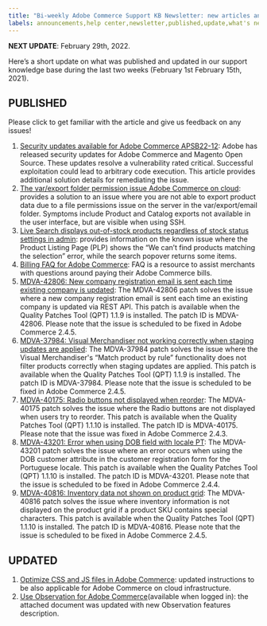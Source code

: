 ```yaml
---
title: "Bi-weekly Adobe Commerce Support KB Newsletter: new articles and updates"
labels: announcements,help center,newsletter,published,update,what's new,Magento,Adobe Commerce,cloud infrastructure,on-premises
---
```


 **NEXT UPDATE**: February 29th, 2022.

Here’s a short update on what was published and updated in our support knowledge base during the last two weeks (February 1st February 15th, 2021).


## PUBLISHED

Please click to get familiar with the article and give us feedback on any issues!

1. [Security updates available for Adobe Commerce APSB22-12](https://support.magento.com/hc/en-us/articles/4426353041293-Security-updates-available-for-Adobe-Commerce-APSB22-12): Adobe has released security updates for Adobe Commerce and Magento Open Source. These updates resolve a vulnerability rated critical. Successful exploitation could lead to arbitrary code execution. This article provides additional solution details for remediating the issue.
1. [The var/export folder permission issue Adobe Commerce on cloud](https://support.magento.com/hc/en-us/articles/4424175438605-var-export-permission-issue-Adobe-Commerce-on-cloud): provides a solution to an issue where you are not able to export product data due to a file permissions issue on the server in the var/export/email folder. Symptoms include Product and Catalog exports not available in the user interface, but are visible when using SSH.
1. [Live Search displays out-of-stock products regardless of stock status settings in admin](https://support.magento.com/hc/en-us/articles/4425763231885-Live-Search-displays-out-of-stock-products-regardless-of-stock-status-settings-in-admin): provides information on the known issue where the Product Listing Page (PLP) shows the “We can’t find products matching the selection” error, while the search popover returns some items.
1. [Billing FAQ for Adobe Commerce](https://support.magento.com/hc/en-us/articles/4427413247245): FAQ is a resource to assist merchants with questions around paying their Adobe Commerce bills.
1. [MDVA-42806: New company registration email is sent each time existing company is updated](https://support.magento.com/hc/en-us/articles/4423766640141-MDVA-42806-New-company-registration-email-is-sent-each-time-existing-company-is-updated): The MDVA-42806 patch solves the issue where a new company registration email is sent each time an existing company is updated via REST API. This patch is available when the Quality Patches Tool (QPT) 1.1.9 is installed. The patch ID is MDVA-42806. Please note that the issue is scheduled to be fixed in Adobe Commerce 2.4.5.
1. [MDVA-37984: Visual Merchandiser not working correctly when staging updates are applied](https://support.magento.com/hc/en-us/articles/4423753611917-MDVA-37984-Visual-Merchandiser-not-working-correctly-when-staging-updates-are-applied): The MDVA-37984 patch solves the issue where the Visual Merchandiser's “Match product by rule” functionality does not filter products correctly when staging updates are applied. This patch is available when the Quality Patches Tool (QPT) 1.1.9 is installed. The patch ID is MDVA-37984. Please note that the issue is scheduled to be fixed in Adobe Commerce 2.4.5.
1. [MDVA-40175: Radio buttons not displayed when reorder](https://support.magento.com/hc/en-us/articles/4426750103565-MDVA-40175-Radio-buttons-not-displayed-when-reorder): The MDVA-40175 patch solves the issue where the Radio buttons are not displayed when users try to reorder. This patch is available when the Quality Patches Tool (QPT) 1.1.10 is installed. The patch ID is MDVA-40175. Please note that the issue was fixed in Adobe Commerce 2.4.3.
1. [MDVA-43201: Error when using DOB field with locale PT](https://support.magento.com/hc/en-us/articles/4428055016717-MDVA-43201-Error-when-using-DOB-field-with-locale-PT): The MDVA-43201 patch solves the issue where an error occurs when using the DOB customer attribute in the customer registration form for the Portuguese locale. This patch is available when the Quality Patches Tool (QPT) 1.1.10 is installed. The patch ID is MDVA-43201. Please note that the issue is scheduled to be fixed in Adobe Commerce 2.4.4.
1. [MDVA-40816: Inventory data not shown on product grid](https://support.magento.com/hc/en-us/articles/4427969147277-MDVA-40816-Inventory-data-not-shown-on-product-grid): The MDVA-40816 patch solves the issue where inventory information is not displayed on the product grid if a product SKU contains special characters. This patch is available when the Quality Patches Tool (QPT) 1.1.10 is installed. The patch ID is MDVA-40816. Please note that the issue is scheduled to be fixed in Adobe Commerce 2.4.5.



## UPDATED

1. [Optimize CSS and JS files in Adobe Commerce](https://support.magento.com/hc/en-us/articles/360044482152): updated instructions to be also applicable for Adobe Commerce on cloud infrastructure.
1. [Use Observation for Adobe Commerce](https://support.magento.com/hc/en-us/articles/4402379845901-Use-Observation-for-Adobe-Commerce)(available when logged in): the attached document was updated with new Observation features description.

